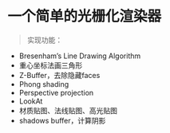 # 一个简单的光栅化渲染器

> 实现功能：
- Bresenham’s Line Drawing Algorithm
- 重心坐标法画三角形
- Z-Buffer，去除隐藏faces
- Phong shading
- Perspective projection
- LookAt
- 材质贴图、法线贴图、高光贴图
- shadows buffer，计算阴影
